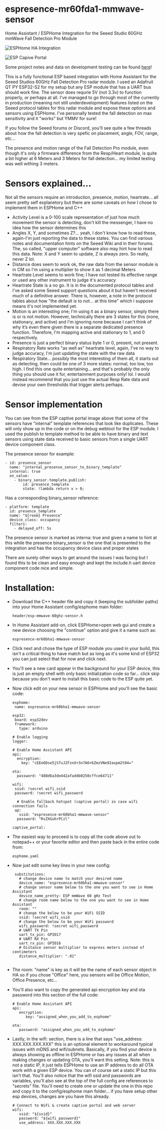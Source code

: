 # espresence-mr60fda1-mmwave-sensor
Home Assistant / ESPHome Integration for the Seeed Studio 60GHz mmWave Fall Detection Pro Module

![ESPHome HA Integration](/static/images/HA%20Sensor.png)

![ESP Capive Portal](/static/images/ESP%20Captive%20Portal.png)

Some project notes and data on development testing can be found [here](/static/project.md)!

This is a fully functional ESP based integration with Home Assistant for the Seeed Studios 60GHz Fall Detection Pro radar module. I used an Adafruit QT PY ESP32-S2 for my setup but any ESP module that has a UART bus should work fine. The sensor does requrie 5V (not 3.3v) to function properly, or perhaps at all. I've managed to go through most of the currently in production (meaning not still underdevelopment) features listed on the Seeed protocol tables for this radar module and expose these options and sensors using ESPHome. I've personally tested the fall detection on max sensitivity and it "works" but YMMV for sure!

If you follow the Seeed forums or Discord, you'll see quite a few threads about how the fall detection is very spefic on placement, angle, FOV, range, etc...

The presence and motion range of the Fall Detection Pro module, even though it's only a firmware difference from the Resp/Heart module, is quite a bit higher at 6 Meters and 3 Meters for fall detection... my limited testing was well withing 3 meters.

# Sensors explained...

Not all the sensors require an introduction, presence, motion, heartrate... all seem pretty self explanetory but there are some caveats on how I chose to implement them in ESPHome and C++

   * Activity Level is a 0-100 scale representation of just how much movement the sensor is detecting, don't kill the messenger, I have no idea how the sensor determines this
   * Angles X, Y, and sometimes Z?... yeah, I don't know how to read these, again-I'm just reporting the data to these states. You can find various notes and documentation hints on the Seeed Wiki and in their forums. The, so called, "upper computer" software also may hint how to read this data. Note: X and Y seem to update, Z is always zero. So really, never Z lol.
   * Distance does seem to work ok, the raw data from the sensor module is in CM so I'm using a multiplier to show it as 1 decimal Meters
   * Heartrate Level seems to work fine; I have not tested its effective range or used any other instrument to judge it's accuracy
   * Heartrate State is a no go. It is in the documented protocol tables and I've asked some Seeed support questions about it but haven't received much of a definitive answer. There is, however, a note in the protocol tables about how "the default is to not... at this time" which I suppose means it's not implemented yet.
   * Motion is an interesting one; I'm using it as a binary sensor, simply there is or is not motion. However, technically there are 3 states for this (none, stationary, and active) and I'm ignoring none because I can't think of why it’s even there given there is a separate dedicated presence function. Therefore, I'm mapping active and stationary to 1, and 0 respectively.
   * Presence is just a perfect binary status byte 1 or 0, present, not present.
   * Respiratory Rate works "as well as" heartrate level, again, I've no way to judge accuracy, I'm just updating the state with the raw data
   * Respiratory State... possibly the most interesting of them all, it starts out as detecting, then could be one of 3 more states: normal, too low, too high. I find this one quite entertaining... and that's probably the only thing you should use it for, entertainment purposes only! lol. I would instead recommend that you just use the actual Resp Rate data and devise your own thresholds that trigger alerts perhaps.  

# Sensor implementation

You can see from the ESP captive portal image above that some of the sensors have "internal" template references that look like duplicates. These will only show up in the code or on the debug webtool for the ESP module. I used the publish to template method to be able to have binary and text sensors using state data received to basic sensors from a single UART device component class.

The presence sensor for example:
  ```
  - id: presence_sensor
    name: "internal_presense_sensor_to_binary_template"
    internal: true
    on_value:
      - binary_sensor.template.publish:
          id: presence_template
          state: !lambda return x > 0;
  ```
Has a corresponding binary_sensor reference:

  ```
  - platform: template
    id: presence_template
    name: "${room} Presence"
    device_class: occupancy
    filters:
      - delayed_off: 5s
  ```

The presence sensor is marked as interna: true and given a name to hint at this while the presence binary_sensor is the one that is presented to the integration and has the occupancy device class and proper states

There are surely other ways to get around the issues I was facing but I found this to be clean and easy enough and kept the include.h uart device component code nice and simple.


# Installation:
 * Download the C++ header file and copy it (keeping the subfolder paths) into your Home Assistant config/esphome main folder:

   ```
   header/esp-mmwave-60ghz-sensor.h
   
   ```
 
 * In Home Assistant add-on, click ESPHome>open web gui and create a new device choosing the "continue" option and give it a name such as:

   ```
   espresence-mr60bha1-mmwave-sensor
   
   ```

* Click next and chose the type of ESP module you used in your build, this isn't a critical thing to have match but as long as it's some kind of ESP32 you can just select that for now and click next.
* You'll see a new card appear in the background for your ESP device, this is just an empty shell with only basic initialization code so far... click skip because you don't want to install this basic code to the ESP quite yet.
* Now click edit on your new sensor in ESPHome and you'll see the basic code:
   ```
   esphome:
    name: espresence-mr60bha1-mmwave-sensor

   esp32:
    board: esp32dev
    framework:
      type: arduino

   # Enable logging
   logger:

   # Enable Home Assistant API
   api:
     encryption:
       key: "cEEo6Dse5jSfuJ2FznX+3n7A6+6ZmzVNe92axpm2t04="

   ota:
     password: "488d6a3de442afaddb0250cffce64711"

   wifi:
    ssid: !secret wifi_ssid
    password: !secret wifi_password

     # Enable fallback hotspot (captive portal) in case wifi connection fails
    ap:
      ssid: "espresence-mr60bha1-mmwave-sensor"
     password: "RvZXGuhrPCzl"

   captive_portal:
   ```

* The easiest way to proceed is to copy all the code above out to notepad++ or your favorite editor and then paste back in the entire code from:
   ```
   esphome.yaml
   ```
* Now just edit some key lines in your new config:

   ```
    substitutions:
      # change device name to match your desired name
      device_name: "espresence-mr60bha1-mmwave-sensor"
      # change sensor name below to the one you want to see in Home Assistant
      device_name_pretty: ESP mmWave 60 gHz Test
      # change room name below to the one you want to see in Home Assistant
      room: ""
      # change the below to be your WiFi SSID
      ssid: !secret wifi_ssid
      # change the below to be your WiFi password
      wifi_password: !secret wifi_password
      # UART TX Pin
      uart_tx_pin: GPIO17
      # UART RX Pin
      uart_rx_pin: GPIO16
      # Distance sensor multiplier to express meters instead of centimeters
      distance_multiplier: ".01"
      
   ```
* The room: "name" is key as it will be the name of each sensor object in HA so if you chose "Office" here, you sensors will be Office Motion, Office Presence, etc...

* You'll also want to copy the generated api encryption key and ota password into this section of the full code:

   ```
   # Enable Home Assistant API
   api:
      encryption:
         key: "assigned_when_you_add_to_esphome"

   ota:
      password: "assigned_when_you_add_to_esphome"
   ```

* Lastly, in the wifi: section, there is a line that says "use_address: XXX.XXX.XXX.XXX" this is an optional element to workaround typical issues with mDNS and wifi/subnets. Basically, if you find your device is always showing as offline in ESPHome or has any issues at all when making changes or updating OTA, you'll want this setting. Note: this is not a static IP, it just tells ESPHome to use an IP address to do all OTA work with a given ESP device. You can of course set a static IP but this isn't that. You'll also notice that the wifi ssid and passwords are variables, you'll also see at the top of the full config are references to "secrets" file. You'll need to create one or update the one in this repo and copy it to the config/esphome main folder... if you have setup other esp devices, changes are you have this already.

   ```
   # Connect to WiFi & create captive portal and web server
   wifi:
      ssid: "${ssid}"
      password: "${wifi_password}"
      use_address: XXX.XXX.XXX.XXX
   ```
